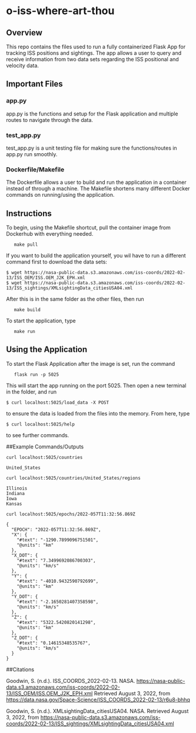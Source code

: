 # o-iss-where-art-thou

## Overview

This repo contains the files used to run a fully containerized Flask App for tracking ISS positions and sightings. The app allows a user to query and receive information from two data sets regarding the ISS positional and velocity data.

## Important Files

### app.py

app.py is the functions and setup for the Flask application and multiple routes to navigate through the data.

### test_app.py

test_app.py is a unit testing file for making sure the functions/routes in app.py run smoothly.

### Dockerfile/Makefile

The Dockerfile allows a user to build and run the application in a container instead of through a machine. The Makefile shortens many different Docker commands on running/using the application.

## Instructions

To begin, using the Makefile shortcut, pull the container image from Dockerhub with everything needed.

```
   make pull
```

If you want to build the application yourself, you wil have to run a different command first to download the data sets:

```
$ wget https://nasa-public-data.s3.amazonaws.com/iss-coords/2022-02-13/ISS_OEM/ISS.OEM_J2K_EPH.xml
$ wget https://nasa-public-data.s3.amazonaws.com/iss-coords/2022-02-13/ISS_sightings/XMLsightingData_citiesUSA04.xml
```

After this is in the same folder as the other files, then run

```
   make build
```

To start the application, type

```
   make run
```

## Using the Application

To start the Flask Application after the image is set, run the command

```
   flask run -p 5025
```

This will start the app running on the port 5025. Then open a new terminal in the folder, and run

```
$ curl localhost:5025/load_data -X POST
```

to ensure the data is loaded from the files into the memory. From here, type

```
$ curl localhost:5025/help
```

to see further commands.

##Example Commands/Outputs

```
curl localhost:5025/countries

United_States

curl localhost:5025/countries/United_States/regions

Illinois
Indiana
Iowa
Kansas

curl localhost:5025/epochs/2022-057T11:32:56.869Z

{
  "EPOCH": "2022-057T11:32:56.869Z", 
  "X": {
    "#text": "-1290.7899096751501", 
    "@units": "km"
  }, 
  "X_DOT": {
    "#text": "7.3499692086700303", 
    "@units": "km/s"
  }, 
  "Y": {
    "#text": "-4010.9432590792699", 
    "@units": "km"
  }, 
  "Y_DOT": {
    "#text": "-2.1650281407358598", 
    "@units": "km/s"
  }, 
  "Z": {
    "#text": "5322.5420820141298", 
    "@units": "km"
  }, 
  "Z_DOT": {
    "#text": "0.14615348535767", 
    "@units": "km/s"
  }
}
```

##Citations

Goodwin, S. (n.d.). ISS_COORDS_2022-02-13. NASA. https://nasa-public-data.s3.amazonaws.com/iss-coords/2022-02-13/ISS_OEM/ISS.OEM_J2K_EPH.xml Retrieved August 3, 2022, from https://data.nasa.gov/Space-Science/ISS_COORDS_2022-02-13/r6u8-bhhq

Goodwin, S. (n.d.). XMLsightingData_citiesUSA04. NASA. Retrieved August 3, 2022, from https://nasa-public-data.s3.amazonaws.com/iss-coords/2022-02-13/ISS_sightings/XMLsightingData_citiesUSA04.xml

